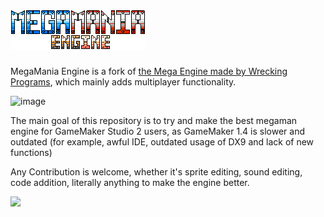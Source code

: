 # ![MegaMania Engine](https://github.com/Red1Fouad/MegaMania-Engine/blob/main/sprites/sprLogo/0e8f9d66-3c42-4ce2-9bc0-5f3d1ad71a05.png?raw=true)

MegaMania Engine is a fork of [the Mega Engine made by Wrecking Programs](https://sprites-inc.co.uk/thread-1648.html), which mainly adds multiplayer functionality.

![image](https://github.com/BinarryCode/MegaMania-Engine/assets/53833277/5043cfc3-e5de-49b0-b628-47d14f1ef550)

The main goal of this repository is to try and make the best megaman engine for GameMaker Studio 2 users, as GameMaker 1.4 is slower and outdated (for example, awful IDE, outdated usage of DX9 and lack of new functions)

Any Contribution is welcome, whether it's sprite editing, sound editing, code addition, literally anything to make the engine better.

[<img src="https://github.com/BinarryCode/MegaMania-Engine/assets/53833277/05573ffe-c3e0-4f15-a324-95fd669385e8">](https://discord.gg/2wcuRECEWW)
